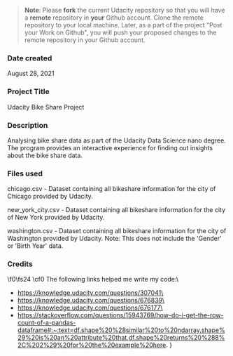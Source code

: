 >**Note**: Please **fork** the current Udacity repository so that you will have a **remote** repository in **your** Github account. Clone the remote repository to your local machine. Later, as a part of the project "Post your Work on Github", you will push your proposed changes to the remote repository in your Github account.

### Date created
August 28, 2021
### Project Title
Udacity Bike Share Project
### Description
Analysing bike share data as part of the Udacity Data Science nano degree. The program provides an interactive experience for finding out insights about the bike share data. 

### Files used
chicago.csv - Dataset containing all bikeshare information for the city of Chicago provided by Udacity.

new_york_city.csv - Dataset containing all bikeshare information for the city of New York provided by Udacity.

washington.csv - Dataset containing all bikeshare information for the city of Washington provided by Udacity. Note: This does not include the 'Gender' or 'Birth Year' data.



### Credits
\f0\fs24 \cf0 The following links helped me write my code:\
* https://knowledge.udacity.com/questions/307041\
* https://knowledge.udacity.com/questions/676839\
* https://knowledge.udacity.com/questions/676177\
* https://stackoverflow.com/questions/15943769/how-do-i-get-the-row-count-of-a-pandas-dataframe#:~:text=df.shape%20%28similar%20to%20ndarray.shape%29%20is%20an%20attribute%20that,df.shape%20returns%20%288%2C%202%29%20for%20the%20example%20here. }

